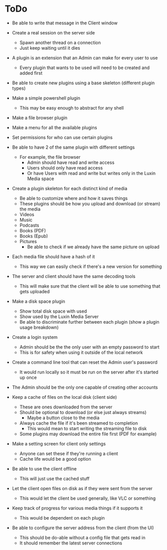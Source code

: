 # ToDo
- Be able to write that message in the Client window

- Create a real session on the server side
    - Spawn another thread on a connection
    - Just keep waiting until it dies

- A plugin is an extension that an Admin can make for every user to use
    - Every plugin that wants to be used will need to be created and added first
- Be able to create new plugins using a base skeleton (different plugin types)
- Make a simple powershell plugin
    - This may be easy enough to abstract for any shell
- Make a file browser plugin
- Make a menu for all the available plugins
- Set permissions for who can use certain plugins
- Be able to have 2 of the same plugin with different settings
    - For example, the file browser
        - Admin should have read and write access
        - Users should only have read access
        - Or have Users with read and write but writes only in the Luxin Media space
- Create a plugin skeleton for each distinct kind of media
    - Be able to customize where and how it saves things
    - These plugins should be how you upload and download (or stream) the media
    - Videos
    - Music
    - Podcasts
    - Books (PDF)
    - Books (Epub)
    - Pictures
        - Be able to check if we already have the same picture on upload
- Each media file should have a hash of it
    - This way we can easily check if there's a new version for something
- The server and client should have the same decoding tools
    - This will make sure that the client will be able to use something that gets uploaded
- Make a disk space plugin
    - Show total disk space with used
    - Show used by the Luxin Media Server
    - Be able to discriminate further between each plugin (show a plugin usage breakdown)

- Create a login system
    - Admin should be the the only user with an empty password to start
    - This is for safety when using it outside of the local network
- Create a command line tool that can reset the Admin user's password
    - It would run locally so it must be run on the server after it's started up once
- The Admin should be the only one capable of creating other accounts
- Keep a cache of files on the local disk (client side)
    - These are ones downloaded from the server
    - Should be optional to download (or else just always streams)
        - Maybe a button close to the media
    - Always cache the file if it's been streamed to completion
        - This would mean to start writing the streaming file to disk
    - Some plugins may download the entire file first (PDF for example)
- Make a setting screen for client only settings
    - Anyone can set these if they're running a client
    - Cache life would be a good option
- Be able to use the client offline
    - This will just use the cached stuff
- Let the client open files on disk as if they were sent from the server
    - This would let the client be used generally, like VLC or something
- Keep track of progress for various media things if it supports it
    - This would be dependent on each plugin

- Be able to configure the server address from the client (from the UI)
    - This should be do-able without a config file that gets read in
    - It should remember the latest server connections
